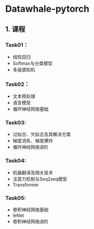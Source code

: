 # Datawhale-pytorch

## 1. 课程

### Task01：
+ 线性回归
+ Softmax与分类模型
+ 多层感知机
  
### Task02：
+ 文本预处理
+ 语言模型
+ 循环神经网络基础

### Task03:
+ 过拟合、欠拟合及其解决方案
+ 梯度消失、梯度爆炸
+ 循环神经网络进阶

### Task04:
+ 机器翻译及相关技术
+ 注意力机制与Seq2seq模型
+ Transformer

### Task05:
+ 卷积神经网络基础
+ leNet
+ 卷积神经网络进阶
